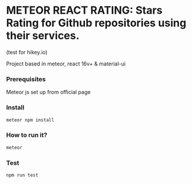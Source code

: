 # METEOR REACT RATING: Stars Rating for Github repositories using their services.

(test for hikey.io)

Project based in meteor, react 16v+ & material-ui 

### Prerequisites

Meteor js set up from official page

### Install

```javascript
meteor npm install
```

### How to run it?

```javascript
meteor
```

### Test

```javascript
npm run test
```
